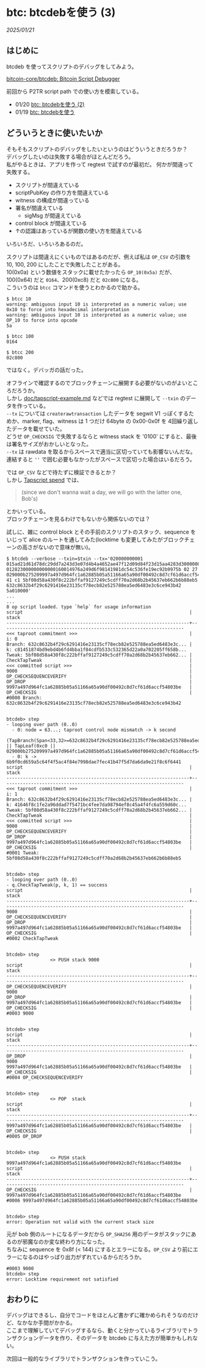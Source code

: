 # btc: btcdebを使う (3)

_2025/01/21_

## はじめに

btcdeb を使ってスクリプトのデバッグをしてみよう。

[bitcoin-core/btcdeb: Bitcoin Script Debugger](https://github.com/bitcoin-core/btcdeb)

前回から P2TR script path での使い方を模索している。

* 01/20 <a href="/2025/01/20250120-btc.html">btc: btcdebを使う (2)</a>
* 01/19 <a href="/2025/01/20250119-btc.html">btc: btcdebを使う</a>

## どういうときに使いたいか

そもそもスクリプトのデバッグをしたいというのはどういうときだろうか？  
デバッグしたいのは失敗する場合がほとんどだろう。  
私がやるときは、アプリを作って regtest で試すのが最初だ。
何かが間違って失敗する。

* スクリプトが間違えている
* scriptPubKey の作り方を間違えている
* witness の構成が間違っている
* 署名が間違えている
  * sigMsg が間違えている
* control block が間違えている
* ↑の認識はあっているが関数の使い方を間違えている

いろいろだ、いろいろあるのだ。

スクリプトは間違えにくいものではあるのだが、例えば私は `OP_CSV` の引数を 10, 100, 200 にしたことで失敗したことがある。  
10(0x0a) という数値をスタックに載せたかったら `OP_10(0x5a)` だが、100(0x64) だと `0164`、200(0xc8) だと `02c800` になる。  
こういうのは `btcc` コマンドを使うとわかるので助かる。

```
$ btcc 10
warning: ambiguous input 10 is interpreted as a numeric value; use 0x10 to force into hexadecimal interpretation
warning: ambiguous input 10 is interpreted as a numeric value; use OP_10 to force into opcode
5a

$ btcc 100
0164

$ btcc 200
02c800
```

ではなく。デバッガの話だった。

オフラインで確認するのでブロックチェーンに展開する必要がないのがよいところだろうか。  
しかし [doc/tapscript-example.md](https://github.com/bitcoin-core/btcdeb/blob/e2c2e7b9fe2ecc0884129b53813a733f93a6e2c7/doc/tapscript-example.md) などでは regtest に展開して `--txin` のデータを作っている。  
`--tx` については `createrawtransaction` したデータを segwit V1 っぽくするためか、marker, flag、witness は 1 つだけ 64byte の 0x00-0x0f を 4回繰り返したデータを載せていた。  
どうせ `OP_CHECKSIG` で失敗するならと witness stack を '0100' にすると、最後は署名サイズがおかしいとなった。  
`--tx` は rawdata を取るからスペースで適当に区切っていても影響ないんだな。連結すると `''` で囲む必要もなかったがスペースで区切った場合はいるだろう。

では `OP_CSV` などで待たずに検証できるとか？  
しかし [Tapscript spend](https://github.com/bitcoin-core/btcdeb/blob/e2c2e7b9fe2ecc0884129b53813a733f93a6e2c7/doc/tapscript-example.md#tapscript-spend) では、

> (since we don't wanna wait a day, we will go with the latter one, Bob's)

とかいっている。  
ブロックチェーンを見るわけでもないから関係ないのでは？

試しに、雑に control block とその手前のスクリプトのスタック、sequence をいじって alice のルートを通してみた(locktime も変更してみたがブロックチェーンの高さがないので意味が無い)。

```
$ btcdeb --verbose --txin=$txin --tx='020000000001 015ad21d61d78dc29dd7a243d3e07d4b4a4652ae47f12d09d84f23d15aa4283d30000000000090000000 012823000000000000160014976a249d6f98141981dc54c536fe19ec92b9975b 02 27 029000b275209997a497d964fc1a62885b05a51166a65a90df00492c8d7cf61d6accf54803beac 41 c1 5bf08d58a430f8c222bffaf9127249c5cdff70a2d68b2b45637eb662b6b88eb5 632c8632b4f29c6291416e23135cf78ecb82e525788ea5ed6483e3c6ce943b42 5a010000'
...
...
8 op script loaded. type `help` for usage information
script                                                             |                                                             stack
-------------------------------------------------------------------+-------------------------------------------------------------------
<<< taproot commitment >>>                                         |                                                               i: 0
Branch: 632c8632b4f29c6291416e23135cf78ecb82e525788ea5ed6483e3c... | k: c81451874bd9ebd4b6fd4bba1f84cdfb533c532365d22a0a702205ff658b...
Tweak: 5bf08d58a430f8c222bffaf9127249c5cdff70a2d68b2b45637eb662... |
CheckTapTweak                                                      |
<<< committed script >>>                                           |
9000                                                               |
OP_CHECKSEQUENCEVERIFY                                             |
OP_DROP                                                            |
9997a497d964fc1a62885b05a51166a65a90df00492c8d7cf61d6accf54803be   |
OP_CHECKSIG                                                        |
#0000 Branch: 632c8632b4f29c6291416e23135cf78ecb82e525788ea5ed6483e3c6ce943b42


btcdeb> step
- looping over path (0..0)
  - 0: node = 63...; taproot control node mismatch -> k second
  (TapBranch(Span<33,32>=632c8632b4f29c6291416e23135cf78ecb82e525788ea5ed6483e3c6ce943b42 || TapLeaf(0xc0 || 029000b275209997a497d964fc1a62885b05a51166a65a90df00492c8d7cf61d6accf54803beac)))
  - 0: k -> 6b9f0cd659a5c64f4f5ac4f84e7998dae7fec41b47f5d7da6da9e21f8c6f6441
script                                                             |                                                             stack
-------------------------------------------------------------------+-------------------------------------------------------------------
<<< taproot commitment >>>                                         |                                                               i: 1
Branch: 632c8632b4f29c6291416e23135cf78ecb82e525788ea5ed6483e3c... | k: 41646f8c1fe2a96ddad7f5471bc4fee7da98794ef8c45a4f4fc6a559d60c...
Tweak: 5bf08d58a430f8c222bffaf9127249c5cdff70a2d68b2b45637eb662... |
CheckTapTweak                                                      |
<<< committed script >>>                                           |
9000                                                               |
OP_CHECKSEQUENCEVERIFY                                             |
OP_DROP                                                            |
9997a497d964fc1a62885b05a51166a65a90df00492c8d7cf61d6accf54803be   |
OP_CHECKSIG                                                        |
#0001 Tweak: 5bf08d58a430f8c222bffaf9127249c5cdff70a2d68b2b45637eb662b6b88eb5


btcdeb> step
- looping over path (0..0)
- q.CheckTapTweak(p, k, 1) == success
script                                                             |                                                             stack
-------------------------------------------------------------------+-------------------------------------------------------------------
9000                                                               |
OP_CHECKSEQUENCEVERIFY                                             |
OP_DROP                                                            |
9997a497d964fc1a62885b05a51166a65a90df00492c8d7cf61d6accf54803be   |
OP_CHECKSIG                                                        |
#0002 CheckTapTweak


btcdeb> step
                <> PUSH stack 9000
script                                                             |                                                             stack
-------------------------------------------------------------------+-------------------------------------------------------------------
OP_CHECKSEQUENCEVERIFY                                             |                                                               9000
OP_DROP                                                            |
9997a497d964fc1a62885b05a51166a65a90df00492c8d7cf61d6accf54803be   |
OP_CHECKSIG                                                        |
#0003 9000


btcdeb> step
script                                                             |                                                             stack
-------------------------------------------------------------------+-------------------------------------------------------------------
OP_DROP                                                            |                                                               9000
9997a497d964fc1a62885b05a51166a65a90df00492c8d7cf61d6accf54803be   |
OP_CHECKSIG                                                        |
#0004 OP_CHECKSEQUENCEVERIFY


btcdeb> step
                <> POP  stack
script                                                             |                                                             stack
-------------------------------------------------------------------+-------------------------------------------------------------------
9997a497d964fc1a62885b05a51166a65a90df00492c8d7cf61d6accf54803be   |
OP_CHECKSIG                                                        |
#0005 OP_DROP


btcdeb> step
                <> PUSH stack 9997a497d964fc1a62885b05a51166a65a90df00492c8d7cf61d6accf54803be
script                                                             |                                                             stack
-------------------------------------------------------------------+-------------------------------------------------------------------
OP_CHECKSIG                                                        |   9997a497d964fc1a62885b05a51166a65a90df00492c8d7cf61d6accf54803be
#0006 9997a497d964fc1a62885b05a51166a65a90df00492c8d7cf61d6accf54803be


btcdeb> step
error: Operation not valid with the current stack size
```

元が bob 側のルートになるデータだから `OP_SHA256` 用のデータがスタックにあるのが邪魔なのか変な終わり方になった。  
ちなみに sequence を 0x8f (< 144) にするとエラーになる。`OP_CSV` より前にエラーになるのはやっぱり出力がずれているからだろうか。

```
#0003 9000
btcdeb> step
error: Locktime requirement not satisfied
```

## おわりに

デバッグはできるし、自分でコードをほとんど書かずに確かめられそうなのだけど、なかなか手間がかかる。  
ここまで理解していてデバッグするなら、動くと分かっているライブラリでトランザクションデータを作り、そのデータを btcdeb に与えた方が簡単かもしれない。

次回は一般的なライブラリでトランザクションを作っていこう。
